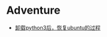 # Adventure
+ [卸载python3后，恢复ubuntu的过程](https://github.com/zi-l/zi-l.github.io/blob/master/_posts/ubuntu/adventure/2019-08-13-recover-ubuntu-after-python-being-uninstalled.md)
